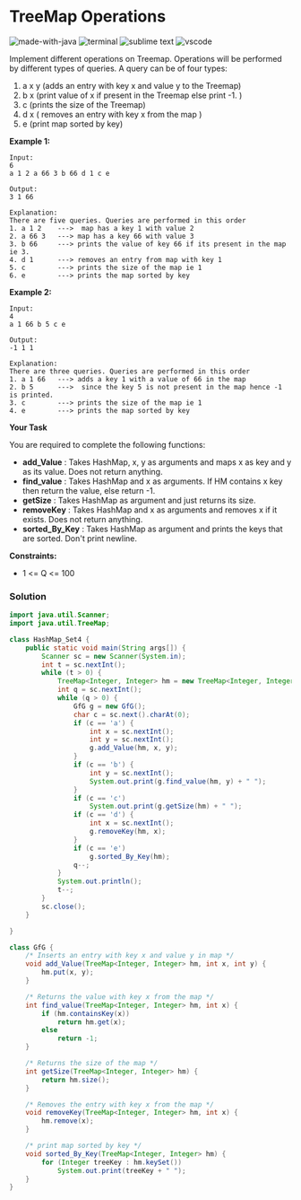 # TreeMap Operations
![made-with-java](https://img.shields.io/badge/Made%20with-Java-007396.svg)
![terminal](https://img.shields.io/badge/Windows%20Terminal-4D4D4D?logo=windows%20terminal&logoColor=white)
![sublime text](https://img.shields.io/badge/sublime_text-%23575757.svg?logo=sublime-text&logoColor=important)
![vscode](https://img.shields.io/badge/Visual_Studio_Code-0078D4?logo=visual%20studio%20code&logoColor=white)

Implement different operations on Treemap. Operations will be performed by different types of queries.
A query can be of four types:
1. a x y (adds an entry with key x and value y to the Treemap)
2. b x (print value of  x if present in the Treemap else print -1. )
3. c (prints the size of the Treemap)
4. d x ( removes an entry with key x from the map )
5. e (print map sorted by key)

__Example 1:__
```
Input:
6
a 1 2 a 66 3 b 66 d 1 c e

Output:
3 1 66

Explanation:
There are five queries. Queries are performed in this order
1. a 1 2    --->  map has a key 1 with value 2
2. a 66 3   ---> map has a key 66 with value 3
3. b 66     ---> prints the value of key 66 if its present in the map ie 3.
4. d 1      ---> removes an entry from map with key 1
5. c        ---> prints the size of the map ie 1
6. e        ---> prints the map sorted by key
```
__Example 2:__
```
Input:
4
a 1 66 b 5 c e

Output:
-1 1 1

Explanation:
There are three queries. Queries are performed in this order
1. a 1 66   ---> adds a key 1 with a value of 66 in the map
2. b 5      --->  since the key 5 is not present in the map hence -1 is printed.
3. c        ---> prints the size of the map ie 1
4. e        ---> prints the map sorted by key
```
__Your Task__

You are required to complete the following functions:
- **add_Value** : Takes HashMap, x, y as arguments and maps x as key and y as its value. Does not return anything.
- **find_value** : Takes HashMap and x as arguments. If HM contains x key then return the value, else return -1.
- **getSize** : Takes HashMap as argument and just returns its size.
- **removeKey** : Takes HashMap and x as arguments and removes x if it exists. Does not return anything.
- **sorted_By_Key** : Takes HashMap as argument and prints the keys that are sorted. Don't print newline.

__Constraints:__
- 1 <= Q <= 100

### Solution
```java
import java.util.Scanner;
import java.util.TreeMap;

class HashMap_Set4 {
    public static void main(String args[]) {
        Scanner sc = new Scanner(System.in);
        int t = sc.nextInt();
        while (t > 0) {
            TreeMap<Integer, Integer> hm = new TreeMap<Integer, Integer>();
            int q = sc.nextInt();
            while (q > 0) {
                GfG g = new GfG();
                char c = sc.next().charAt(0);
                if (c == 'a') {
                    int x = sc.nextInt();
                    int y = sc.nextInt();
                    g.add_Value(hm, x, y);
                }
                if (c == 'b') {
                    int y = sc.nextInt();
                    System.out.print(g.find_value(hm, y) + " ");
                }
                if (c == 'c')
                    System.out.print(g.getSize(hm) + " ");
                if (c == 'd') {
                    int x = sc.nextInt();
                    g.removeKey(hm, x);
                }
                if (c == 'e')
                    g.sorted_By_Key(hm);
                q--;
            }
            System.out.println();
            t--;
        }
        sc.close();
    }

}

class GfG {
    /* Inserts an entry with key x and value y in map */
    void add_Value(TreeMap<Integer, Integer> hm, int x, int y) {
        hm.put(x, y);
    }

    /* Returns the value with key x from the map */
    int find_value(TreeMap<Integer, Integer> hm, int x) {
        if (hm.containsKey(x))
            return hm.get(x);
        else
            return -1;
    }

    /* Returns the size of the map */
    int getSize(TreeMap<Integer, Integer> hm) {
        return hm.size();
    }

    /* Removes the entry with key x from the map */
    void removeKey(TreeMap<Integer, Integer> hm, int x) {
        hm.remove(x);
    }

    /* print map sorted by key */
    void sorted_By_Key(TreeMap<Integer, Integer> hm) {
        for (Integer treeKey : hm.keySet())
            System.out.print(treeKey + " ");
    }
}
```